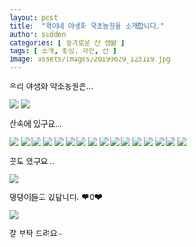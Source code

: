 ```yaml
---
layout: post
title:  "혁이네 야생화 약초농원을 소개합니다."
author: sudden
categories: [ 슬기로운 산 생활 ]
tags: [ 소개, 횡성, 자연, 산 ]
image: assets/images/20190629_123119.jpg
---
```


우리 야생화 약초농원은...

![](/assets/images/20190427_114211.jpg)
![](/assets/images/20190427_114224.jpg)

산속에 있구요...

![](/assets/images/20190629_131311.jpg)
![](/assets/images/20190629_132156.jpg)
![](/assets/images/20190629_161803.jpg)
![](/assets/images/20190629_161936.jpg)
![](/assets/images/20190629_162044.jpg)
![](/assets/images/20200403_145935.jpg)
![](https://coresos-phinf.pstatic.net/a/3136hh/6_3e0Ud018svc15sgt62w4pdfe_srh9k9.jpg?type=e1920_std)
![](https://coresos-phinf.pstatic.net/a/31367c/6_4e0Ud018svc15eokr7ler2jk_srh9k9.jpg?type=e1920_std)
![](https://coresos-phinf.pstatic.net/a/31363h/6_5e0Ud018svc1b97ogttx5sms_srh9k9.jpg?type=e1920_std)
![](https://coresos-phinf.pstatic.net/a/3136bc/6_5e0Ud018svcvljhvpsmykkj_srh9k9.jpg?type=e1920_std)
![](https://coresos-phinf.pstatic.net/a/3136dd/6_6e0Ud018svc1hfp92uqpgtyl_srh9k9.jpg?type=e1920_std)
![](https://coresos-phinf.pstatic.net/a/3136d8/6_7e0Ud018svc1neua4foymjlx_srh9k9.jpg?type=e1920_std)
![](https://coresos-phinf.pstatic.net/a/3136a3/6_0e0Ud018svc13pbxeimmv68h_srh9k9.jpg?type=e1920_std)
![](https://coresos-phinf.pstatic.net/a/3136f6/6_1e0Ud018svck5k7bt2sv8hv_srh9k9.jpg?type=e1920_std)
![](https://coresos-phinf.pstatic.net/a/3136fh/6_2e0Ud018svcjsazdbcs23ds_srh9k9.jpg?type=e1920_std)
![](https://coresos-phinf.pstatic.net/a/31366c/6_3e0Ud018svc1de73yunn79lc_srh9k9.jpg?type=e1920_std)

꽃도 있구요...

![](/assets/images/20190301_160709.jpg)

댕댕이들도 있답니다. ♥0♥

![](/assets/images/20200605_131814.jpg)

잘 부탁 드려요~